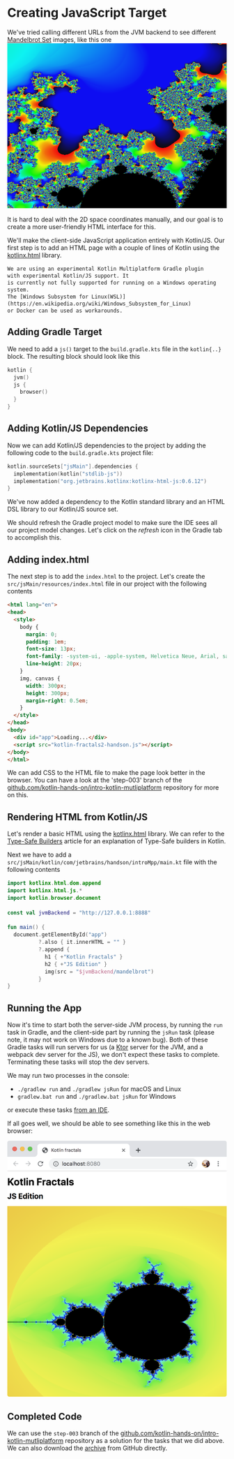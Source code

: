 # Creating JavaScript Target

We've tried calling different URLs from the JVM backend to see
different [Mandelbrot Set](https://en.wikipedia.org/wiki/Mandelbrot_set)
images, like this one
![](./assets/mandelbrot-zoom2.png)

It is hard to deal with the 2D space coordinates manually,
and our goal is to create a more user-friendly HTML interface
for this. 

We'll make the client-side JavaScript application entirely with Kotlin/JS. Our first step
is to add an HTML page with a couple of lines of Kotlin using the 
[kotlinx.html](https://github.com/Kotlin/kotlinx.html) library.


```note
We are using an experimental Kotlin Multiplatform Gradle plugin
with experimental Kotlin/JS support. It
is currently not fully supported for running on a Windows operating system. 
The [Windows Subsystem for Linux(WSL)](https://en.wikipedia.org/wiki/Windows_Subsystem_for_Linux)
or Docker can be used as workarounds.
```

## Adding Gradle Target

We need to add a `js()` target to the `build.gradle.kts` file
in the `kotlin{..}` block. The resulting block should look like this

```kotlin
kotlin {
  jvm()
  js {
    browser()
  }
}
```

## Adding Kotlin/JS Dependencies

Now we can add Kotlin/JS dependencies to the project by
adding the following code to the `build.gradle.kts` project file:

```kotlin
kotlin.sourceSets["jsMain"].dependencies {
  implementation(kotlin("stdlib-js"))
  implementation("org.jetbrains.kotlinx:kotlinx-html-js:0.6.12")
}
```

We've now added a dependency to the Kotlin standard library and
an HTML DSL library to our Kotlin/JS source set.

We should refresh the Gradle project model to make sure
the IDE sees all our project model changes. Let's click on the _refresh_
icon in the Gradle tab to accomplish this.

## Adding index.html

The next step is to add the `index.html`
to the project. Let's create the 
`src/jsMain/resources/index.html` file in our project
with the following contents
```html
<html lang="en">
<head>
  <style>
    body {
      margin: 0;
      padding: 1em;
      font-size: 13px;
      font-family: -system-ui, -apple-system, Helvetica Neue, Arial, sans-serif;
      line-height: 20px;
    }
    img, canvas {
      width: 300px;
      height: 300px;
      margin-right: 0.5em;
    }
  </style>
</head>
<body>
  <div id="app">Loading...</div>
  <script src="kotlin-fractals2-handson.js"></script>
</body>
</html>
```
We can add CSS to the HTML file to make the page look better in the browser.
You can have a look at the 'step-003' branch of the
[github.com/kotlin-hands-on/intro-kotlin-mutliplatform](https://github.com/kotlin-hands-on/intro-kotlin-mutliplatform/tree/step-003)
repository for more on this.

## Rendering HTML from Kotlin/JS

Let's render a basic HTML using the
[kotlinx.html](https://github.com/Kotlin/kotlinx.html) library.
We can refer to the
[Type-Safe Builders](https://kotlinlang.org/docs/reference/type-safe-builders.html)
article for an explanation of Type-Safe builders in Kotlin.

Next we have to add a `src/jsMain/kotlin/com/jetbrains/handson/introMpp/main.kt` file
with the following contents

```kotlin
import kotlinx.html.dom.append
import kotlinx.html.js.*
import kotlin.browser.document

const val jvmBackend = "http://127.0.0.1:8888"

fun main() {
  document.getElementById("app")
          ?.also { it.innerHTML = "" }
          ?.append {
            h1 { +"Kotlin Fractals" }
            h2 { +"JS Edition" }
            img(src = "$jvmBackend/mandelbrot")
          }
}
```

## Running the App

Now it's time to start both the server-side JVM process,
by running the `run` task in Gradle, and the client-side
part by running the `jsRun` task (please note, it may
not work on Windows due to a known bug). Both of these Gradle tasks
will run servers for us (a [Ktor](https://ktor.io/) server for the JVM, and a
webpack dev server for the JS), we don't expect these tasks
to complete. Terminating these tasks will stop the dev servers.

We may run two processes in the console: 

* `./gradlew run` and `./gradlew jsRun` for macOS and Linux
*  `gradlew.bat run` and `./gradlew.bat jsRun` for Windows

or execute these tasks [from an IDE](https://www.jetbrains.com/help/idea/work-with-gradle-tasks.html). 

If all goes well, we should be able to see something
like this in the web browser:

![](./assets/site-preview.png)


## Completed Code

We can use the `step-003` branch of the
[github.com/kotlin-hands-on/intro-kotlin-mutliplatform](https://github.com/kotlin-hands-on/intro-kotlin-mutliplatform/tree/step-003)
repository as a solution for the tasks that we did above. 
We can also download the
[archive](https://github.com/kotlin-hands-on/intro-kotlin-mutliplatform/archive/step-003.zip)
from GitHub directly.
